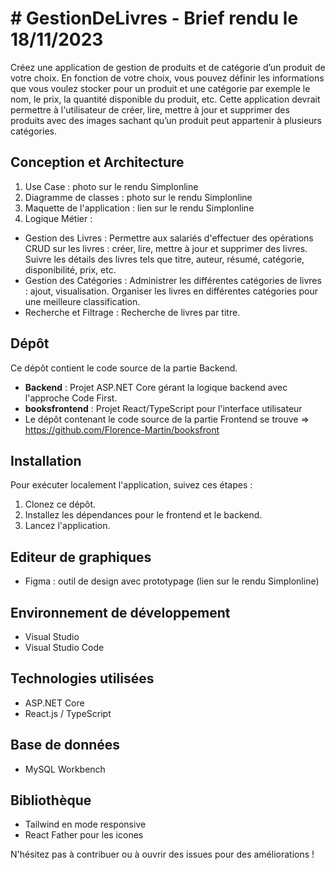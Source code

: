 # # GestionDeLivres  -  Brief rendu le 18/11/2023

Créez une application de gestion de produits et de catégorie d’un produit de votre choix.
En fonction de votre choix, vous pouvez définir les informations que vous voulez stocker pour un produit et une catégorie par exemple le nom, le prix, la quantité disponible du produit, etc.
Cette application devrait permettre à l'utilisateur de créer, lire, mettre à jour et supprimer des produits avec des images sachant qu’un produit peut appartenir à plusieurs catégories.

## Conception et Architecture

1. Use Case : photo sur le rendu Simplonline
2. Diagramme de classes : photo sur le rendu Simplonline
3. Maquette de l'application : lien sur le rendu Simplonline
4. Logique Métier : 
- Gestion des Livres : Permettre aux salariés d'effectuer des opérations CRUD sur les livres : créer, lire, mettre à jour et supprimer des livres. Suivre les détails des livres tels que titre, auteur, résumé, catégorie, disponibilité, prix, etc.
- Gestion des Catégories : Administrer les différentes catégories de livres : ajout, visualisation. Organiser les livres en différentes catégories pour une meilleure classification.
- Recherche et Filtrage : Recherche de livres par titre.

## Dépôt

Ce dépôt contient le code source de la partie Backend.
- **Backend** : Projet ASP.NET Core gérant la logique backend avec l'approche Code First.
- **booksfrontend** : Projet React/TypeScript pour l'interface utilisateur
- Le dépôt contenant le code source de la partie Frontend se trouve => https://github.com/Florence-Martin/booksfront

## Installation

Pour exécuter localement l'application, suivez ces étapes :
1. Clonez ce dépôt.
2. Installez les dépendances pour le frontend et le backend.
3. Lancez l'application.

## Editeur de graphiques
- Figma : outil de design avec prototypage (lien sur le rendu Simplonline)

## Environnement de développement
- Visual Studio
- Visual Studio Code
  
## Technologies utilisées

- ASP.NET Core
- React.js / TypeScript
 
## Base de données
-  MySQL Workbench

## Bibliothèque
- Tailwind en mode responsive
- React Father pour les icones


N'hésitez pas à contribuer ou à ouvrir des issues pour des améliorations !

